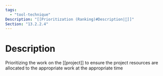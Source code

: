 ```yaml
---
tags:
  - "tool-technique"
Description: "[[Prioritization (Ranking)#Description|📝]]"
Section: "13.2.2.4"
---
```

# Description
Prioritizing the work on the [[project]] to ensure the project resources are allocated to the appropriate work at the appropriate time